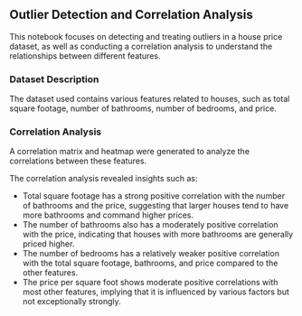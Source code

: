 ## Outlier Detection and Correlation Analysis

This notebook focuses on detecting and treating outliers in a house price dataset, as well as conducting a correlation analysis to understand the relationships between different features.

### Dataset Description

The dataset used contains various features related to houses, such as total square footage, number of bathrooms, number of bedrooms, and price.

### Correlation Analysis

A correlation matrix and heatmap were generated to analyze the correlations between these features.

The correlation analysis revealed insights such as:

- Total square footage has a strong positive correlation with the number of bathrooms and the price, suggesting that larger houses tend to have more bathrooms and command higher prices.
- The number of bathrooms also has a moderately positive correlation with the price, indicating that houses with more bathrooms are generally priced higher.
- The number of bedrooms has a relatively weaker positive correlation with the total square footage, bathrooms, and price compared to the other features.
- The price per square foot shows moderate positive correlations with most other features, implying that it is influenced by various factors but not exceptionally strongly.


